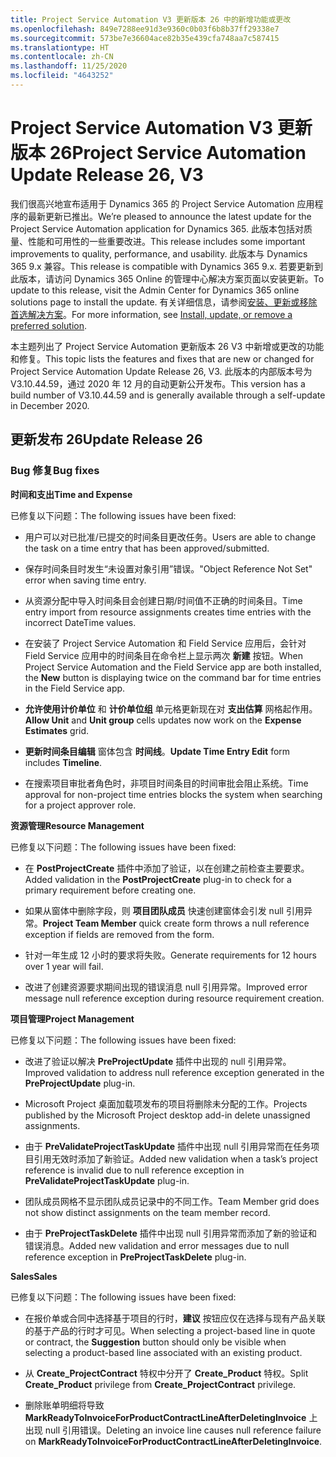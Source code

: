 ```yaml
---
title: Project Service Automation V3 更新版本 26 中的新增功能或更改
ms.openlocfilehash: 849e7288ee91d3e9360c0b03f6b8b37ff29338e7
ms.sourcegitcommit: 573be7e36604ace82b35e439cfa748aa7c587415
ms.translationtype: HT
ms.contentlocale: zh-CN
ms.lasthandoff: 11/25/2020
ms.locfileid: "4643252"
---
```

<a name="project-service-automation-update-release-26-v3"></a><span data-ttu-id="cebdb-102">Project Service Automation V3 更新版本 26</span><span class="sxs-lookup"><span data-stu-id="cebdb-102">Project Service Automation Update Release 26, V3</span></span>
================================================

<span data-ttu-id="cebdb-103">我们很高兴地宣布适用于 Dynamics 365 的 Project Service Automation 应用程序的最新更新已推出。</span><span class="sxs-lookup"><span data-stu-id="cebdb-103">We’re pleased to announce the latest update for the Project Service Automation application for Dynamics 365.</span></span> <span data-ttu-id="cebdb-104">此版本包括对质量、性能和可用性的一些重要改进。</span><span class="sxs-lookup"><span data-stu-id="cebdb-104">This release includes some important improvements to quality, performance, and usability.</span></span> <span data-ttu-id="cebdb-105">此版本与 Dynamics 365 9.x 兼容。</span><span class="sxs-lookup"><span data-stu-id="cebdb-105">This release is compatible with Dynamics 365 9.x.</span></span> <span data-ttu-id="cebdb-106">若要更新到此版本，请访问 Dynamics 365 Online 的管理中心解决方案页面以安装更新。</span><span class="sxs-lookup"><span data-stu-id="cebdb-106">To update to this release, visit the Admin Center for Dynamics 365 online solutions page to install the update.</span></span> <span data-ttu-id="cebdb-107">有关详细信息，请参阅[安装、更新或移除首选解决方案](https://docs.microsoft.com/power-platform/admin/install-remove-preferred-solution)。</span><span class="sxs-lookup"><span data-stu-id="cebdb-107">For more information, see [Install, update, or remove a preferred solution](https://docs.microsoft.com/power-platform/admin/install-remove-preferred-solution).</span></span>

<span data-ttu-id="cebdb-108">本主题列出了 Project Service Automation 更新版本 26 V3 中新增或更改的功能和修复。</span><span class="sxs-lookup"><span data-stu-id="cebdb-108">This topic lists the features and fixes that are new or changed for Project Service Automation Update Release 26, V3.</span></span> <span data-ttu-id="cebdb-109">此版本的内部版本号为 V3.10.44.59，通过 2020 年 12 月的自动更新公开发布。</span><span class="sxs-lookup"><span data-stu-id="cebdb-109">This version has a build number of V3.10.44.59 and is generally available through a self-update in December 2020.</span></span>

<a name="update-release-26"></a><span data-ttu-id="cebdb-110">更新发布 26</span><span class="sxs-lookup"><span data-stu-id="cebdb-110">Update Release 26</span></span>
-----------------

### <a name="bug-fixes"></a><span data-ttu-id="cebdb-111">Bug 修复</span><span class="sxs-lookup"><span data-stu-id="cebdb-111">Bug fixes</span></span>

<span data-ttu-id="cebdb-112">**时间和支出**</span><span class="sxs-lookup"><span data-stu-id="cebdb-112">**Time and Expense**</span></span>

<span data-ttu-id="cebdb-113">已修复以下问题：</span><span class="sxs-lookup"><span data-stu-id="cebdb-113">The following issues have been fixed:</span></span>

-   <span data-ttu-id="cebdb-114">用户可以对已批准/已提交的时间条目更改任务。</span><span class="sxs-lookup"><span data-stu-id="cebdb-114">Users are able to change the task on a time entry that has been approved/submitted.</span></span>

-   <span data-ttu-id="cebdb-115">保存时间条目时发生“未设置对象引用”错误。</span><span class="sxs-lookup"><span data-stu-id="cebdb-115">"Object Reference Not Set" error when saving time entry.</span></span>

-   <span data-ttu-id="cebdb-116">从资源分配中导入时间条目会创建日期/时间值不正确的时间条目。</span><span class="sxs-lookup"><span data-stu-id="cebdb-116">Time entry import from resource assignments creates time entries with the incorrect DateTime values.</span></span>

-   <span data-ttu-id="cebdb-117">在安装了 Project Service Automation 和 Field Service 应用后，会针对 Field Service 应用中的时间条目在命令栏上显示两次 **新建** 按钮。</span><span class="sxs-lookup"><span data-stu-id="cebdb-117">When Project Service Automation and the Field Service app are both installed, the **New** button is displaying twice on the command bar for time entries in the Field Service app.</span></span>

-   <span data-ttu-id="cebdb-118">**允许使用计价单位** 和 **计价单位组** 单元格更新现在对 **支出估算** 网格起作用。</span><span class="sxs-lookup"><span data-stu-id="cebdb-118">**Allow Unit** and **Unit group** cells updates now work on the **Expense Estimates** grid.</span></span>

-   <span data-ttu-id="cebdb-119">**更新时间条目编辑** 窗体包含 **时间线**。</span><span class="sxs-lookup"><span data-stu-id="cebdb-119">**Update Time Entry Edit** form includes **Timeline**.</span></span>

-   <span data-ttu-id="cebdb-120">在搜索项目审批者角色时，非项目时间条目的时间审批会阻止系统。</span><span class="sxs-lookup"><span data-stu-id="cebdb-120">Time approval for non-project time entries blocks the system when searching for a project approver role.</span></span>

<span data-ttu-id="cebdb-121">**资源管理**</span><span class="sxs-lookup"><span data-stu-id="cebdb-121">**Resource Management**</span></span>

<span data-ttu-id="cebdb-122">已修复以下问题：</span><span class="sxs-lookup"><span data-stu-id="cebdb-122">The following issues have been fixed:</span></span>

-   <span data-ttu-id="cebdb-123">在 **PostProjectCreate** 插件中添加了验证，以在创建之前检查主要要求。</span><span class="sxs-lookup"><span data-stu-id="cebdb-123">Added validation in the **PostProjectCreate** plug-in to check for a primary requirement before creating one.</span></span>

-   <span data-ttu-id="cebdb-124">如果从窗体中删除字段，则 **项目团队成员** 快速创建窗体会引发 null 引用异常。</span><span class="sxs-lookup"><span data-stu-id="cebdb-124">**Project Team Member** quick create form throws a null reference exception if fields are removed from the form.</span></span>

-   <span data-ttu-id="cebdb-125">针对一年生成 12 小时的要求将失败。</span><span class="sxs-lookup"><span data-stu-id="cebdb-125">Generate requirements for 12 hours over 1 year will fail.</span></span>

-   <span data-ttu-id="cebdb-126">改进了创建资源要求期间出现的错误消息 null 引用异常。</span><span class="sxs-lookup"><span data-stu-id="cebdb-126">Improved error message null reference exception during resource requirement creation.</span></span>

<span data-ttu-id="cebdb-127">**项目管理**</span><span class="sxs-lookup"><span data-stu-id="cebdb-127">**Project Management**</span></span>

<span data-ttu-id="cebdb-128">已修复以下问题：</span><span class="sxs-lookup"><span data-stu-id="cebdb-128">The following issues have been fixed:</span></span>

-   <span data-ttu-id="cebdb-129">改进了验证以解决 **PreProjectUpdate** 插件中出现的 null 引用异常。</span><span class="sxs-lookup"><span data-stu-id="cebdb-129">Improved validation to address null reference exception generated in the **PreProjectUpdate** plug-in.</span></span>

-   <span data-ttu-id="cebdb-130">Microsoft Project 桌面加载项发布的项目将删除未分配的工作。</span><span class="sxs-lookup"><span data-stu-id="cebdb-130">Projects published by the Microsoft Project desktop add-in delete unassigned assignments.</span></span>

-   <span data-ttu-id="cebdb-131">由于 **PreValidateProjectTaskUpdate** 插件中出现 null 引用异常而在任务项目引用无效时添加了新验证。</span><span class="sxs-lookup"><span data-stu-id="cebdb-131">Added new validation when a task’s project reference is invalid due to null reference exception in **PreValidateProjectTaskUpdate** plug-in.</span></span>

-   <span data-ttu-id="cebdb-132">团队成员网格不显示团队成员记录中的不同工作。</span><span class="sxs-lookup"><span data-stu-id="cebdb-132">Team Member grid does not show distinct assignments on the team member record.</span></span>

-   <span data-ttu-id="cebdb-133">由于 **PreProjectTaskDelete** 插件中出现 null 引用异常而添加了新的验证和错误消息。</span><span class="sxs-lookup"><span data-stu-id="cebdb-133">Added new validation and error messages due to null reference exception in **PreProjectTaskDelete** plug-in.</span></span>

<span data-ttu-id="cebdb-134">**Sales**</span><span class="sxs-lookup"><span data-stu-id="cebdb-134">**Sales**</span></span>

<span data-ttu-id="cebdb-135">已修复以下问题：</span><span class="sxs-lookup"><span data-stu-id="cebdb-135">The following issues have been fixed:</span></span>

-   <span data-ttu-id="cebdb-136">在报价单或合同中选择基于项目的行时，**建议** 按钮应仅在选择与现有产品关联的基于产品的行时才可见。</span><span class="sxs-lookup"><span data-stu-id="cebdb-136">When selecting a project-based line in quote or contract, the **Suggestion** button should only be visible when selecting a product-based line associated with an existing product.</span></span>

-   <span data-ttu-id="cebdb-137">从 **Create_ProjectContract** 特权中分开了 **Create_Product** 特权。</span><span class="sxs-lookup"><span data-stu-id="cebdb-137">Split **Create_Product** privilege from **Create_ProjectContract** privilege.</span></span>

-   <span data-ttu-id="cebdb-138">删除账单明细将导致 **MarkReadyToInvoiceForProductContractLineAfterDeletingInvoice** 上出现 null 引用错误。</span><span class="sxs-lookup"><span data-stu-id="cebdb-138">Deleting an invoice line causes null reference failure on **MarkReadyToInvoiceForProductContractLineAfterDeletingInvoice**.</span></span>
